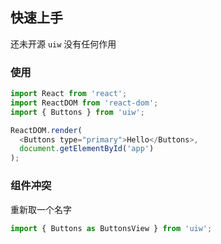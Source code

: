 ## 快速上手

还未开源 `uiw` 没有任何作用

### 使用

```js
import React from 'react';
import ReactDOM from 'react-dom';
import { Buttons } from 'uiw';

ReactDOM.render(
  <Buttons type="primary">Hello</Buttons>, 
  document.getElementById('app')
);
```


### 组件冲突

重新取一个名字

```js
import { Buttons as ButtonsView } from 'uiw';
```
